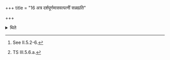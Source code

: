 +++
title = "16 अत्र दर्शपूर्णमासवत्पत्नीं सन्नह्यति"

+++

<details><summary>थिते</summary>

16. Now (the Adhvaryu) fastens the yoke-halter round the waist of the sacrificer's wife as in the New and Full-moon sacrifices.[^1] (Instead of aśāsānā...) there should be a modification in the formula and the formula saṁ tvā nahyāmi...[^2] should be used.  


[^1]: See II.5.2-6.  

[^2]: TS III.5.6.a.
</details>
